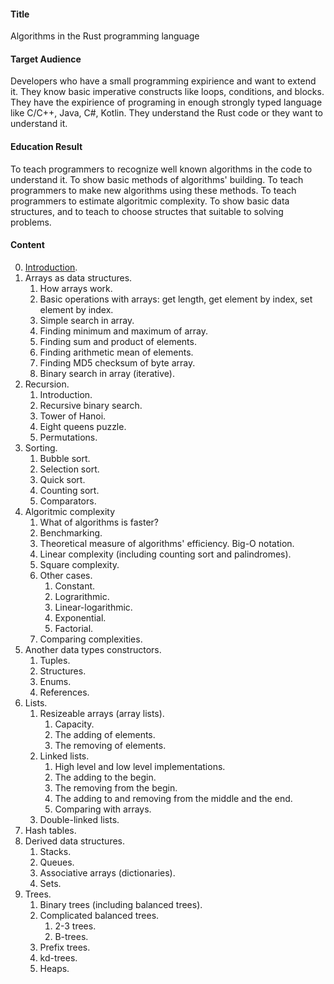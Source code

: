 #### Title

Algorithms in the Rust programming language

#### Target Audience

Developers who have a small programming expirience and want to extend it. They know basic imperative constructs like loops, conditions, and blocks. They have the expirience of programing in enough strongly typed language like C/C++, Java, C#, Kotlin. They understand the Rust code or they want to understand it.

#### Education Result

To teach programmers to recognize well known algorithms in the code to understand it. To show basic methods of algorithms' building. To teach programmers to make new algorithms using these methods. To teach programmers to estimate algoritmic complexity. To show basic data structures, and to teach to choose structes that suitable to solving problems.

#### Content

0. [Introduction](book/0.%20introduction/README.md).
1. Arrays as data structures.
   1. How arrays work.
   1. Basic operations with arrays: get length, get element by index, set element by index.
   1. Simple search in array.
   1. Finding minimum and maximum of array.
   1. Finding sum and product of elements.
   1. Finding arithmetic mean of elements.
   1. Finding MD5 checksum of byte array.
   1. Binary search in array (iterative).
1. Recursion.
   1. Introduction.
   1. Recursive binary search.
   1. Tower of Hanoi.
   1. Eight queens puzzle.
   1. Permutations.
1. Sorting.
   1. Bubble sort.
   1. Selection sort.
   1. Quick sort.
   1. Counting sort.
   1. Comparators.
1. Algoritmic complexity
   1. What of algorithms is faster?
   1. Benchmarking.
   1. Theoretical measure of algorithms' efficiency. Big-O notation.
   1. Linear complexity (including counting sort and palindromes).
   1. Square complexity.
   1. Other cases.
      1. Constant.
      1. Lograrithmic.
      1. Linear-logarithmic.
      1. Exponential.
      1. Factorial.
   1. Comparing complexities.
1. Another data types constructors.
   1. Tuples.
   1. Structures.
   1. Enums.
   1. References.
1. Lists.
   1. Resizeable arrays (array lists).
      1. Capacity.
      1. The adding of elements.
      1. The removing of elements.
   1. Linked lists.
      1. High level and low level implementations.
      1. The adding to the begin.
      1. The removing from the begin.
      1. The adding to and removing from the middle and the end.
      1. Comparing with arrays.
   1. Double-linked lists.
1. Hash tables.
1. Derived data structures.
   1. Stacks.
   1. Queues.
   1. Associative arrays (dictionaries).
   1. Sets.
1. Trees.
   1. Binary trees (including balanced trees).
   1. Complicated balanced trees.
      1. 2-3 trees.
      1. B-trees.
   1. Prefix trees.
   1. kd-trees.
   1. Heaps.
